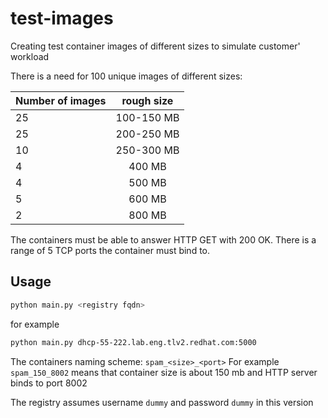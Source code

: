# test-images #

Creating test container images of different sizes to simulate customer' workload

There is a need for 100 unique images of different sizes:

| Number of images  | rough size    |
| ----------------- |:-------------:|
| 25                |  100-150 MB   |
| 25                |  200-250 MB   |
| 10                |  250-300 MB   |
| 4                 |  400 MB       |
| 4                 |  500 MB       |
| 5                 |  600 MB       |
| 2                 |  800 MB       |

The containers must be able to answer HTTP GET with 200 OK. There is a range of 5 TCP ports the container must bind to.

## Usage ##
```bash
python main.py <registry fqdn>
```
for example
```bash
python main.py dhcp-55-222.lab.eng.tlv2.redhat.com:5000
```

The containers naming scheme:
`spam_<size>_<port>`
For example
`spam_150_8002` means that container size is about 150 mb and HTTP server binds to port 8002

The registry assumes username `dummy` and password `dummy` in this version
